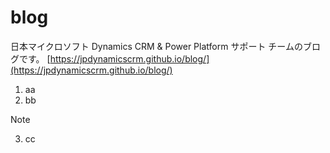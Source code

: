 # blog
日本マイクロソフト Dynamics CRM & Power Platform サポート チームのブログです。
[https://jpdynamicscrm.github.io/blog/](https://jpdynamicscrm.github.io/blog/)

1. aa
2. bb
> [!Note]
3. cc
